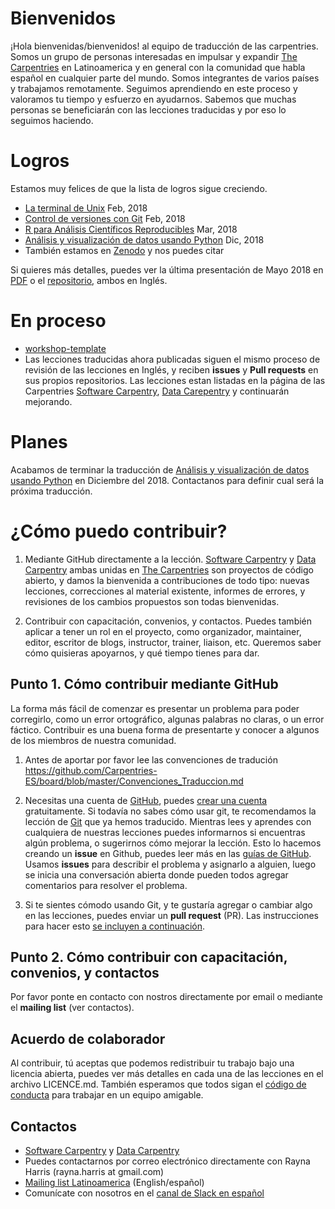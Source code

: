 # Bienvenidos

¡Hola bienvenidas/bienvenidos! al equipo de traducción de las carpentries. Somos un grupo de personas interesadas en impulsar y expandir [The Carpentries](https://carpentries.org/) en Latinoamerica y en general con la comunidad que habla español en cualquier parte del mundo. Somos integrantes de varios países y trabajamos remotamente. Seguimos aprendiendo en este proceso y valoramos tu tiempo y esfuerzo en ayudarnos. Sabemos que muchas personas se beneficiarán con las lecciones traducidas y por eso lo seguimos haciendo.

# Logros 

Estamos muy felices de que la lista de logros sigue creciendo. 
- [La terminal de Unix](https://github.com/swcarpentry/shell-novice-es) Feb, 2018
- [Control de versiones con Git](https://github.com/swcarpentry/git-novice-es) Feb, 2018
- [R para Análisis Científicos Reproducibles](https://github.com/swcarpentry/r-novice-gapminder-es) Mar, 2018
- [Análisis y visualización de datos usando Python](https://datacarpentry.org/python-ecology-lesson-es/) Dic, 2018
- También estamos en [Zenodo](https://zenodo.org/communities/carpentries/?page=1&size=20) y nos puedes citar

Si quieres más detalles, puedes ver la última presentación de Mayo 2018 en [PDF](https://github.com/Carpentries-ES/Presentations/blob/master/2018/CarpentryCon/Spanish%20Lessons%20and%20Community_chrome.pdf) o el [repositorio](https://github.com/Carpentries-ES/Presentations), ambos en Inglés.

# En proceso

- [workshop-template](https://github.com/Carpentries-ES/workshop-template/blob/gh-pages/index.md)
- Las lecciones traducidas ahora publicadas siguen el mismo proceso de revisión de las lecciones en Inglés, y reciben **issues** y **Pull requests** en sus propios repositorios. Las lecciones estan listadas en la página de las Carpentries [Software Carpentry](https://software-carpentry.org/lessons/), [Data Carepentry](https://datacarpentry.org/lessons/) y continuarán mejorando.

# Planes

Acabamos de terminar la traducción de [Análisis y visualización de datos usando Python](https://datacarpentry.org/python-ecology-lesson-es/) en Diciembre del 2018. Contactanos para definir cual será la próxima traducción.

# ¿Cómo puedo contribuir?

1) Mediante GitHub directamente a la lección.
[Software Carpentry][swc-site] y [Data Carpentry][dc-site] ambas
unidas en [The Carpentries](https://carpentries.org/) son
proyectos de código abierto, y damos la bienvenida a contribuciones 
de todo tipo: nuevas lecciones, correcciones al material existente, 
informes de errores, y revisiones de los cambios propuestos son todas
bienvenidas.

2) Contribuir con capacitación, convenios, y contactos.
Puedes también aplicar a tener un rol en el proyecto, como organizador, maintainer, editor, escritor de blogs, instructor, trainer, liaison, etc. Queremos saber cómo quisieras apoyarnos, y qué tiempo tienes para dar.

## Punto 1. Cómo contribuir mediante GitHub

La forma más fácil de comenzar es presentar un problema para 
poder corregirlo, como un error ortográfico, algunas palabras no claras,
o un error fáctico. Contribuir es una buena forma de presentarte 
y conocer a algunos de los miembros de nuestra comunidad.

1. Antes de aportar por favor lee las convenciones de tradución https://github.com/Carpentries-ES/board/blob/master/Convenciones_Traduccion.md

2. Necesitas una cuenta de [GitHub][github], puedes [crear una cuenta][github-join] gratuitamente. Si todavía no sabes cómo usar git, te recomendamos la lección de [Git](https://github.com/swcarpentry/git-novice-es) que ya hemos traducido. Mientras lees y aprendes con cualquiera de nuestras lecciones puedes informarnos si encuentras algún problema, o sugerirnos cómo mejorar la lección. Esto lo hacemos creando un **issue** en Github, puedes leer más en las [guías de GitHub](https://guides.github.com/features/issues/). Usamos **issues** para describir el problema y asignarlo a alguien, luego se inicia una conversación abierta donde pueden todos agregar comentarios para resolver el problema. 

3. Si te sientes cómodo usando Git, y te gustaría agregar o cambiar algo en las lecciones, puedes enviar un **pull request** (PR). Las  instrucciones para hacer esto [se incluyen a continuación][como-contribuir].

## Punto 2. Cómo contribuir con capacitación, convenios, y contactos

Por favor ponte en contacto con nostros directamente por email o mediante el **mailing list** (ver contactos).

## Acuerdo de colaborador

Al contribuir, tú aceptas que podemos redistribuir tu trabajo bajo una
licencia abierta, puedes ver más detalles en cada una de las lecciones en el archivo LICENCE.md.
También esperamos que todos sigan el [código de conducta](https://docs.carpentries.org/topic_folders/policies/code-of-conduct.html) para trabajar en un equipo amigable.

## Contactos

* [Software Carpentry][swc-site] y [Data Carpentry][dc-site]  
* Puedes contactarnos por correo electrónico directamente con Rayna Harris (rayna.harris at gmail.com)
* [Mailing list Latinoamerica](https://carpentries.topicbox.com/groups/local-latinoamerica/members) (English/español)
* Comunícate con nosotros en el [canal de Slack en español](https://swcarpentry.slack.com/messages/CDZLNHSMQ)

[dc-lessons]: http://datacarpentry.org/lessons/
[dc-site]: http://datacarpentry.org/
[github]: http://github.com
[github-flow]: https://guides.github.com/introduction/flow/
[github-join]: https://github.com/join
[como-contribuir]: https://guides.github.com/activities/hello-world/#pr
[swc-lessons]: http://software-carpentry.org/lessons/
[swc-site]: http://software-carpentry.org/

